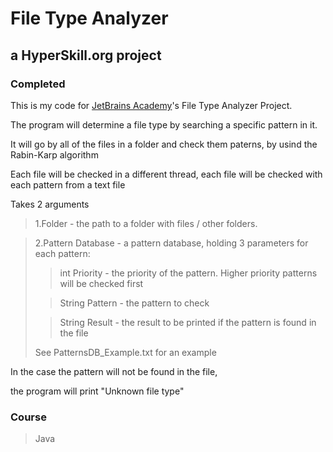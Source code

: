 # File Type Analyzer #
## a HyperSkill.org project ##
### Completed ###

 This is my code for [JetBrains Academy](https://hyperskill.org/)'s File Type Analyzer Project.

 The program will determine a file type by searching a specific pattern in it.

 It will go by all of the files in a folder and check them paterns, by usind the Rabin-Karp algorithm


 Each file will be checked in a different thread, each file will be checked with each pattern from a text file

 Takes 2 arguments

> 1.Folder - the path to a folder with files / other folders.

> 2.Pattern Database - a pattern database, holding 3 parameters for each pattern:
>
>> int Priority - the priority of the pattern. Higher priority patterns will be checked first
>
>> String Pattern - the pattern to check
>
>> String Result - the result to be printed if the pattern is found in the file
>
> See PatternsDB_Example.txt for an example

 In the case the pattern will not be found in the file,

 the program will print "Unknown file type"


### Course ###

> Java
